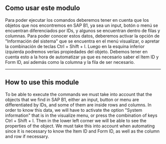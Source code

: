 ## Como usar este modulo

Para poder ejecutar los comandos deberemos tener en cuenta que los objetos que nos encontremos en SAP B1, ya sea un input, botón o menú se encuentran diferenciados por IDs, y algunos se encuentran dentro de filas y columnas. Para poder conocer estos datos, deberemos activar la opción de "Información del sistema" que se encuentra en el menú visualizar, o apretar la combinación de teclas Ctrl + Shift + I. Luego en la esquina inferior izquierda podremos verlas propiedades del objeto. Debemos tener en cuenta esto a la hora de automatizar ya que es necesario saber el Item ID y Form ID, así además como la columna y la fila de ser necesario.


---------------------------------------------------------------------------------------------------------------------------------------------------------------------------------


## How to use this module

To be able to execute the commands we must take into account that the objects that we find in SAP B1, either an input, button or menu are differentiated by IDs, and some of them are inside rows and columns. In order to know this data, we will have to activate the option "System information" that is in the visualize menu, or press the combination of keys Ctrl + Shift + I. Then in the lower left corner we will be able to see the properties of the object. We must take this into account when automating since it is necessary to know the Item ID and Form ID, as well as the column and row if necessary.

